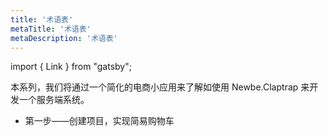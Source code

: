 ```yaml
---
title: '术语表'
metaTitle: '术语表'
metaDescription: '术语表'
---
```


import { Link } from "gatsby";

本系列，我们将通过一个简化的电商小应用来了解如使用 Newbe.Claptrap 来开发一个服务端系统。

- <Link to="./1-Create-Project">第一步——创建项目，实现简易购物车</Link>
